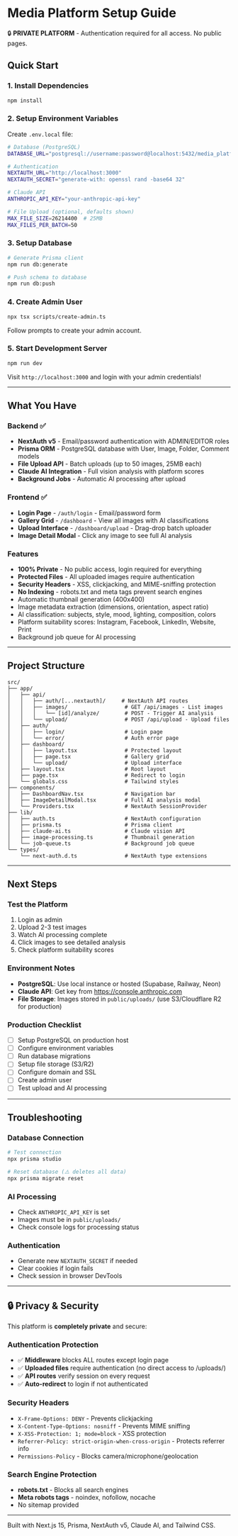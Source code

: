 # Media Platform Setup Guide

🔒 **PRIVATE PLATFORM** - Authentication required for all access. No public pages.

## Quick Start

### 1. Install Dependencies

```bash
npm install
```

### 2. Setup Environment Variables

Create `.env.local` file:

```bash
# Database (PostgreSQL)
DATABASE_URL="postgresql://username:password@localhost:5432/media_platform"

# Authentication
NEXTAUTH_URL="http://localhost:3000"
NEXTAUTH_SECRET="generate-with: openssl rand -base64 32"

# Claude API
ANTHROPIC_API_KEY="your-anthropic-api-key"

# File Upload (optional, defaults shown)
MAX_FILE_SIZE=26214400  # 25MB
MAX_FILES_PER_BATCH=50
```

### 3. Setup Database

```bash
# Generate Prisma client
npm run db:generate

# Push schema to database
npm run db:push
```

### 4. Create Admin User

```bash
npx tsx scripts/create-admin.ts
```

Follow prompts to create your admin account.

### 5. Start Development Server

```bash
npm run dev
```

Visit `http://localhost:3000` and login with your admin credentials!

---

## What You Have

### Backend ✅

- **NextAuth v5** - Email/password authentication with ADMIN/EDITOR roles
- **Prisma ORM** - PostgreSQL database with User, Image, Folder, Comment models
- **File Upload API** - Batch uploads (up to 50 images, 25MB each)
- **Claude AI Integration** - Full vision analysis with platform scores
- **Background Jobs** - Automatic AI processing after upload

### Frontend ✅

- **Login Page** - `/auth/login` - Email/password form
- **Gallery Grid** - `/dashboard` - View all images with AI classifications
- **Upload Interface** - `/dashboard/upload` - Drag-drop batch uploader
- **Image Detail Modal** - Click any image to see full AI analysis

### Features

- **100% Private** - No public access, login required for everything
- **Protected Files** - All uploaded images require authentication
- **Security Headers** - XSS, clickjacking, and MIME-sniffing protection
- **No Indexing** - robots.txt and meta tags prevent search engines
- Automatic thumbnail generation (400x400)
- Image metadata extraction (dimensions, orientation, aspect ratio)
- AI classification: subjects, style, mood, lighting, composition, colors
- Platform suitability scores: Instagram, Facebook, LinkedIn, Website, Print
- Background job queue for AI processing

---

## Project Structure

```
src/
├── app/
│   ├── api/
│   │   ├── auth/[...nextauth]/     # NextAuth API routes
│   │   ├── images/                  # GET /api/images - List images
│   │   │   └── [id]/analyze/        # POST - Trigger AI analysis
│   │   └── upload/                  # POST /api/upload - Upload files
│   ├── auth/
│   │   ├── login/                   # Login page
│   │   └── error/                   # Auth error page
│   ├── dashboard/
│   │   ├── layout.tsx               # Protected layout
│   │   ├── page.tsx                 # Gallery grid
│   │   └── upload/                  # Upload interface
│   ├── layout.tsx                   # Root layout
│   ├── page.tsx                     # Redirect to login
│   └── globals.css                  # Tailwind styles
├── components/
│   ├── DashboardNav.tsx             # Navigation bar
│   ├── ImageDetailModal.tsx         # Full AI analysis modal
│   └── Providers.tsx                # NextAuth SessionProvider
├── lib/
│   ├── auth.ts                      # NextAuth configuration
│   ├── prisma.ts                    # Prisma client
│   ├── claude-ai.ts                 # Claude vision API
│   ├── image-processing.ts          # Thumbnail generation
│   └── job-queue.ts                 # Background job queue
└── types/
    └── next-auth.d.ts               # NextAuth type extensions
```

---

## Next Steps

### Test the Platform

1. Login as admin
2. Upload 2-3 test images
3. Watch AI processing complete
4. Click images to see detailed analysis
5. Check platform suitability scores

### Environment Notes

- **PostgreSQL**: Use local instance or hosted (Supabase, Railway, Neon)
- **Claude API**: Get key from https://console.anthropic.com
- **File Storage**: Images stored in `public/uploads/` (use S3/Cloudflare R2 for production)

### Production Checklist

- [ ] Setup PostgreSQL on production host
- [ ] Configure environment variables
- [ ] Run database migrations
- [ ] Setup file storage (S3/R2)
- [ ] Configure domain and SSL
- [ ] Create admin user
- [ ] Test upload and AI processing

---

## Troubleshooting

### Database Connection

```bash
# Test connection
npx prisma studio

# Reset database (⚠️ deletes all data)
npx prisma migrate reset
```

### AI Processing

- Check `ANTHROPIC_API_KEY` is set
- Images must be in `public/uploads/`
- Check console logs for processing status

### Authentication

- Generate new `NEXTAUTH_SECRET` if needed
- Clear cookies if login fails
- Check session in browser DevTools

---

## 🔒 Privacy & Security

This platform is **completely private** and secure:

### Authentication Protection

- ✅ **Middleware** blocks ALL routes except login page
- ✅ **Uploaded files** require authentication (no direct access to /uploads/)
- ✅ **API routes** verify session on every request
- ✅ **Auto-redirect** to login if not authenticated

### Security Headers

- `X-Frame-Options: DENY` - Prevents clickjacking
- `X-Content-Type-Options: nosniff` - Prevents MIME sniffing
- `X-XSS-Protection: 1; mode=block` - XSS protection
- `Referrer-Policy: strict-origin-when-cross-origin` - Protects referrer info
- `Permissions-Policy` - Blocks camera/microphone/geolocation

### Search Engine Protection

- **robots.txt** - Blocks all search engines
- **Meta robots tags** - noindex, nofollow, nocache
- No sitemap provided

---

Built with Next.js 15, Prisma, NextAuth v5, Claude AI, and Tailwind CSS.
